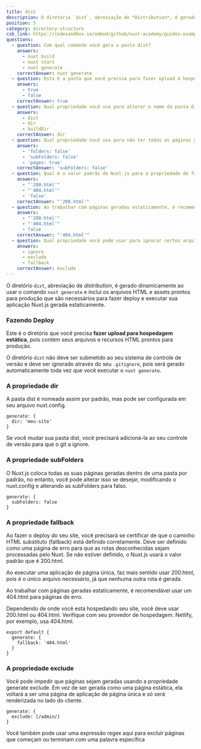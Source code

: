 ```yaml
---
title: dist
description: O diretório `dist`, abreviação de *Distribution*, é gerado dinamicamente ao usar os comandos `nuxt generate` e inclui os arquivos HTML prontos para produção e assets que são necessários para fazer deploy e executar seu aplicativo Nuxt.js gerado estaticamente.
position: 5
category: directory-structure
csb_link: https://codesandbox.io/embed/github/nuxt-academy/guides-examples/tree/master/04_directory_structure/05_dist?fontsize=14&hidenavigation=1&theme=dark
questions:
  - question: Com qual comando você gera a pasta dist?
    answers:
      - nuxt build
      - nuxt start
      - nuxt generate
    correctAnswer: nuxt generate
  - question: Esta é a pasta que você precisa para fazer upload à hospedagem de seu site estático
    answers:
      - true
      - false
    correctAnswer: true
  - question: Qual propriedade você usa para alterar o nome da pasta dist?
    answers:
      - dist
      - dir
      - buildDir
    correctAnswer: dir
  - question: Qual propriedade você usa para não ter todas as páginas geradas em uma pasta?
    answers:
      - 'folders: false'
      - 'subFolders: false'
      - 'pages: true'
    correctAnswer: 'subFolders: false'
  - question: Qual é o valor padrão do Nuxt.js para a propriedade de fallback?
    answers:
      - "'200.html'"
      - "'404.html'"
      - 'false'
    correctAnswer: "'200.html'"
  - question: Ao trabalhar com páginas geradas estaticamente, é recomendável usar qual arquivo para as páginas de erro?
    answers:
      - "'200.html'"
      - "'404.html'"
      - false
    correctAnswer: "'404.html'"
  - question: Qual propriedade você pode usar para ignorar certos arquivos para que eles não sejam gerados estaticamente?
    answers:
      - ignore
      - exclude
      - fallback
    correctAnswer: exclude
---
```


O diretório `dist`, abreviação de _distribution_, é gerado dinamicamente ao usar o comando `nuxt generate` e inclui os arquivos HTML e assets prontos para produção que são necessários para fazer deploy e executar sua aplicação Nuxt.js gerada estaticamente.

### Fazendo Deploy

Este é o diretório que você precisa **fazer upload para hospedagem estática**, pois contém seus arquivos e recursos HTML prontos para produção.

<base-alert>

O diretório `dist` não deve ser submetido ao seu sistema de controle de versão e deve ser ignorado através do seu `.gitignore`, pois será gerado automaticamente toda vez que você executar o `nuxt generate`.

</base-alert>

### A propriedade dir

A pasta dist é nomeada assim por padrão, mas pode ser configurada em seu arquivo nuxt.config.

```js{}[nuxt.config.js]
generate: {
  dir: 'meu-site'
}
```

<base-alert>

Se você mudar sua pasta dist, você precisará adicioná-la ao seu controle de versão para que o git a ignore.

</base-alert>

### A propriedade subFolders

O Nuxt.js coloca todas as suas páginas geradas dentro de uma pasta por padrão, no entanto, você pode alterar isso se desejar, modificando o nuxt.config e alterando as subFolders para falso.

```js{}[nuxt.config.js]
generate: {
  subFolders: false
}
```

### A propriedade fallback

Ao fazer o deploy do seu site, você precisará se certificar de que o caminho HTML substituto (fallback) está definido corretamente. Deve ser definido como uma página de erro para que as rotas desconhecidas sejam processadas pelo Nuxt. Se não estiver definido, o Nuxt.js usará o valor padrão que é 200.html.

Ao executar uma aplicação de página única, faz mais sentido usar 200.html, pois é o único arquivo necessário, já que nenhuma outra rota é gerada.

Ao trabalhar com páginas geradas estaticamente, é recomendável usar um 404.html para páginas de erro.

<base-alert>

Dependendo de onde você está hospedando seu site, você deve usar 200.html ou 404.html. Verifique com seu provedor de hospedagem. Netlify, por exemplo, usa 404.html.

</base-alert>

```js{}[nuxt.config.js]
export default {
  generate: {
    fallback: '404.html'
  }
}
```

### A propriedade exclude

Você pode impedir que páginas sejam geradas usando a propriedade generate exclude. Em vez de ser gerada como uma página estática, ela voltará a ser uma página de aplicação de página única e só será renderizada no lado do cliente.

```js{}[nuxt.config.js]
generate: {
  exclude: [/admin/]
}
```

<base-alert type="info">

Você também pode usar uma expressão regex aqui para excluir páginas que começam ou terminam com uma palavra específica

</base-alert>

<app-modal>
  <code-sandbox  :src="csb_link"></code-sandbox>
</app-modal>

<quiz :questions="questions"></quiz>
